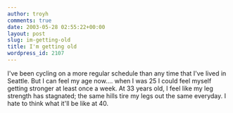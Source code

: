 ```yaml
---
author: troyh
comments: true
date: 2003-05-28 02:55:22+00:00
layout: post
slug: im-getting-old
title: I'm getting old
wordpress_id: 2107
---
```


I've been cycling on a more regular schedule than any time that I've lived in Seattle. But I can feel my age now.... when I was 25 I could feel myself getting stronger at least once a week. At 33 years old, I feel like my leg strength has stagnated; the same hills tire my legs out the same everyday. I hate to think what it'll be like at 40.
